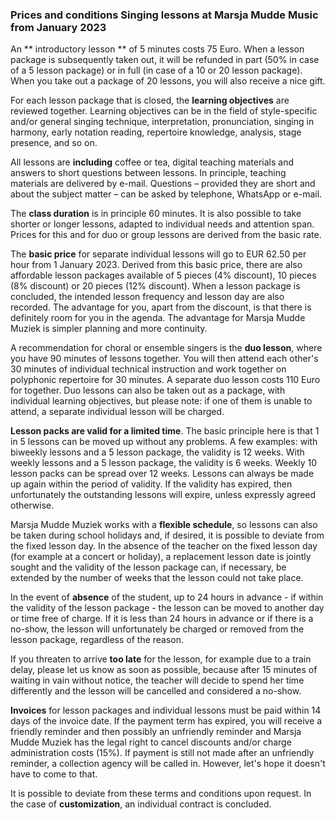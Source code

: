 ---
---
### Prices and conditions Singing lessons at Marsja Mudde Music from January 2023

An ** introductory lesson ** of 5 minutes costs 75 Euro. When a lesson package is subsequently taken out, it will be refunded in part (50% in case of a 5 lesson package) or in full (in case of a 10 or 20 lesson package). When you take out a package of 20 lessons, you will also receive a nice gift.

For each lesson package that is closed, the **learning objectives** are reviewed together. Learning objectives can be in the field of style-specific and/or general singing technique, interpretation, pronunciation, singing in harmony, early notation reading, repertoire knowledge, analysis, stage presence, and so on.

All lessons are **including** coffee or tea, digital teaching materials and answers to short questions between lessons. In principle, teaching materials are delivered by e-mail. Questions – provided they are short and about the subject matter – can be asked by telephone, WhatsApp or e-mail.

The **class duration** is in principle 60 minutes. It is also possible to take shorter or longer lessons, adapted to individual needs and attention span. Prices for this and for duo or group lessons are derived from the basic rate.

The **basic price** for separate individual lessons will go to EUR 62.50 per hour from 1 January 2023. Derived from this basic price, there are also affordable lesson packages available of 5 pieces (4% discount), 10 pieces (8% discount) or 20 pieces (12% discount). When a lesson package is concluded, the intended lesson frequency and lesson day are also recorded. The advantage for you, apart from the discount, is that there is definitely room for you in the agenda. The advantage for Marsja Mudde Muziek is simpler planning and more continuity.

A recommendation for choral or ensemble singers is the **duo lesson**, where you have 90 minutes of lessons together. You will then attend each other's 30 minutes of individual technical instruction and work together on polyphonic repertoire for 30 minutes. A separate duo lesson costs 110 Euro for together. Duo lessons can also be taken out as a package, with individual learning objectives, but please note: if one of them is unable to attend, a separate individual lesson will be charged.

**Lesson packs are valid for a limited time**. The basic principle here is that 1 in 5 lessons can be moved up without any problems. A few examples: with biweekly lessons and a 5 lesson package, the validity is 12 weeks. With weekly lessons and a 5 lesson package, the validity is 6 weeks. Weekly 10 lesson packs can be spread over 12 weeks. Lessons can always be made up again within the period of validity. If the validity has expired, then unfortunately the outstanding lessons will expire, unless expressly agreed otherwise.

Marsja Mudde Muziek works with a **flexible schedule**, so lessons can also be taken during school holidays and, if desired, it is possible to deviate from the fixed lesson day. In the absence of the teacher on the fixed lesson day (for example at a concert or holiday), a replacement lesson date is jointly sought and the validity of the lesson package can, if necessary, be extended by the number of weeks that the lesson could not take place.

In the event of **absence** of the student, up to 24 hours in advance - if within the validity of the lesson package - the lesson can be moved to another day or time free of charge. If it is less than 24 hours in advance or if there is a no-show, the lesson will unfortunately be charged or removed from the lesson package, regardless of the reason.

If you threaten to arrive **too late** for the lesson, for example due to a train delay, please let us know as soon as possible, because after 15 minutes of waiting in vain without notice, the teacher will decide to spend her time differently and the lesson will be cancelled and considered a no-show.

**Invoices** for lesson packages and individual lessons must be paid within 14 days of the invoice date. If the payment term has expired, you will receive a friendly reminder and then possibly an unfriendly reminder and Marsja Mudde Muziek has the legal right to cancel discounts and/or charge administration costs (15%). If payment is still not made after an unfriendly reminder, a collection agency will be called in. However, let's hope it doesn't have to come to that.

It is possible to deviate from these terms and conditions upon request. In the case of **customization**, an individual contract is concluded.